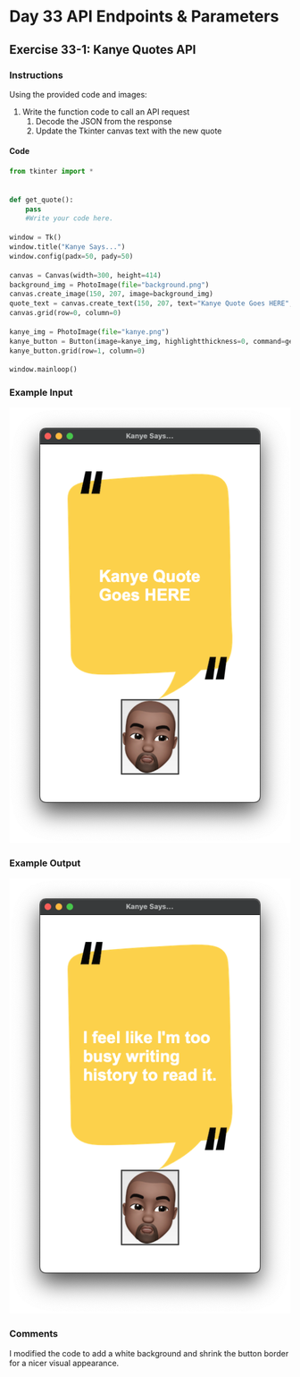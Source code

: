 # Day 33 API Endpoints & Parameters

## Exercise 33-1: Kanye Quotes API

### Instructions

Using the provided code and images:

1. Write the function code to call an API request
   1. Decode the JSON from the response
   2. Update the Tkinter canvas text with the new quote

#### Code

```python
from tkinter import *


def get_quote():
    pass
    #Write your code here.

window = Tk()
window.title("Kanye Says...")
window.config(padx=50, pady=50)

canvas = Canvas(width=300, height=414)
background_img = PhotoImage(file="background.png")
canvas.create_image(150, 207, image=background_img)
quote_text = canvas.create_text(150, 207, text="Kanye Quote Goes HERE", width=250, font=("Arial", 30, "bold"), fill="white")
canvas.grid(row=0, column=0)

kanye_img = PhotoImage(file="kanye.png")
kanye_button = Button(image=kanye_img, highlightthickness=0, command=get_quote)
kanye_button.grid(row=1, column=0)

window.mainloop()
```

### Example Input

![Exercise 33-1 1](Images/exercise33-1_1.png)

### Example Output

![Exercise 33-1 2](Images/exercise33-1_2.png)

### Comments

I modified the code to add a white background and shrink the button border for a nicer visual appearance.
